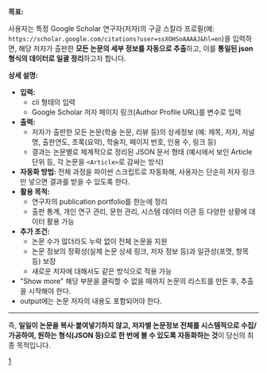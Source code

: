 
**목표:**

사용자는 특정 Google Scholar 연구자(저자)의 구글 스칼라 프로필(예: `https://scholar.google.com/citations?user=ssXOHSoAAAAJ&hl=en`)을 입력하면, 해당 저자가 출판한 **모든 논문의 세부 정보를 자동으로 추출**하고, 이를 **통일된 json 형식의 데이터로 일괄 정리**하고자 합니다.

**상세 설명:**

- **입력:** 
  - cli 형태의 입력
  - Google Scholar 저자 페이지 링크(Author Profile URL)를 변수로 입력
- **출력:** 
  - 저자가 출판한 모든 논문(학술 논문, 리뷰 등)의 상세정보 (예: 제목, 저자, 저널명, 출판연도, 초록(요약), 학술지, 페이지 번호, 인용 수, 링크 등)
  - 결과는 논문별로 체계적으로 정리된 JSON 문서 형태 (예시에서 보인 Article 단위 등, 각 논문을 `<Article>`로 감싸는 방식)
- **자동화 방법:** 전체 과정을 파이썬 스크립트로 자동화해, 사용자는 단순히 저자 링크만 넣으면 결과를 받을 수 있도록 한다.
- **활용 목적:** 
  - 연구자의 publication portfolio를 한눈에 정리
  - 출판 통계, 개인 연구 관리, 문헌 관리, 시스템 데이터 이관 등 다양한 상황에 데이터 활용 가능
- **추가 조건:** 
  - 논문 수가 많더라도 누락 없이 전체 논문을 지원
  - 논문 정보의 정확성(실제 논문 상세 링크, 저자 정보 등)과 일관성(포맷, 항목 등) 보장
  - 새로운 저자에 대해서도 같은 방식으로 적용 가능
- "<span class="gs_wr"><span class="gs_ico"></span><span class="gs_lbl">Show more</span></span>" 해당 부분을 클릭할 수 없을 때까지 논문의 리스트를 만든 후, 추출을 시작해야 한다. 
- output에는 논문 저자의 내용도 포함되어야 한다. 


***

즉, **일일이 논문을 복사·붙여넣기하지 않고, 저자별 논문정보 전체를 시스템적으로 수집/가공하여, 원하는 형식(JSON 등)으로 한 번에 볼 수 있도록 자동화하는 것**이 당신의 최종 목적입니다.

[1](https://scholar.google.com/citations?view_op=list_works&hl=en&hl=en&user=ssXOHSoAAAAJ&sortby=pubdate)